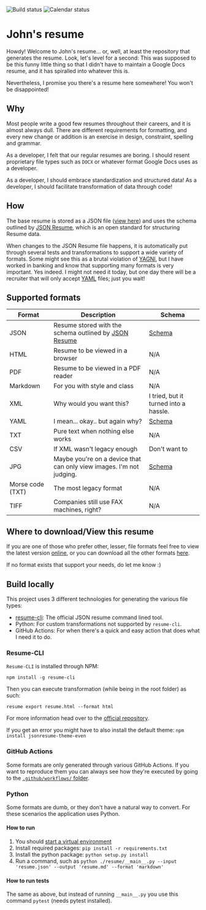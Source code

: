 <!-- markdown-link-check-disable -->
![Build status](https://github.com/atomfinger/resume/actions/workflows/pipeline.yml/badge.svg)
![Calendar status](https://github.com/atomfinger/resume/actions/workflows/update_calendar.yml/badge.svg)
<!-- markdown-link-check-enable -->

# John's resume

Howdy! Welcome to John's resume... or, well, at least the repository that generates the resume. Look, let's level for a
second: This was supposed to be this funny little thing so that I didn't have to maintain a Google Docs resume, and it
has spiralled into whatever this is.

Nevertheless, I promise you there's a resume here somewhere! You won't be disappointed!

## Why

Most people write a good few resumes throughout their careers, and it is almost always dull. There are different
requirements for formatting, and every new change or addition is an exercise in design, constraint, spelling and
grammar.

As a developer, I felt that our regular resumes are boring. I should resent proprietary file types such as `DOCX` or
whatever format Google Docs uses as a developer.

As a developer, I should embrace standardization and structured data! As a developer, I should facilitate transformation
of data through code!

## How

The base resume is stored as a JSON file ([view here](resume.json)) and uses the schema outlined
by [JSON Resume](https://jsonresume.org/), which is an open standard for structuring Resume data.

When changes to the JSON Resume file happens, it is automatically put through several tests and transformations to
support a wide variety of formats. Some might see this as a brutal violation
of [YAGNI](https://en.wikipedia.org/wiki/You_aren%27t_gonna_need_it), but I have worked in banking and know that
supporting many formats is very important. Yes indeed. I might not need it today, but one day there will be a recruiter
that will only accept [YAML](https://en.wikipedia.org/wiki/YAML) files; just you wait!

## Supported formats

| Format  | Description  | Schema |
|---|---|---|
| JSON  | Resume stored with the schema outlined by [JSON Resume](https://jsonresume.org/) | [Schema](https://jsonresume.org/schema/)  |
| HTML  | Resume to be viewed in a browser  | N/A |
| PDF  | Resume to be viewed in a PDF reader | N/A |
| Markdown  | For you with style and class | N/A |
| XML  | Why would you want this?  | I tried, but it turned into a hassle.  |
| YAML  | I mean... okay.. but again why?  | [Schema](https://jsonresume.org/schema/) |
| TXT  | Pure text when nothing else works  | N/A |
| CSV  | If XML wasn't legacy enough | Don't want to |
| JPG  | Maybe you're on a device that can only view images. I'm not judging. | [Schema](https://jpeg.org/jpeg/workplan.html) |
| Morse code (TXT) | The most legacy format | N/A |
| TIFF | Companies still use FAX machines, right? | N/A |

## Where to download/View this resume

If you are one of those who prefer other, lesser, file formats feel free to view the latest
version [online](https://atomfinger.github.io/resume/), or you can download all the other
formats [here](https://github.com/atomfinger/resume/releases/latest/).

If no format exists that support your needs, do let me know :)

## Build locally

This project uses 3 different technologies for generating the various file types:

- [resume-cli](https://www.npmjs.com/package/resume-cli): The official JSON resume command lined tool.
- Python: For custom transformations not supported by `resume-cli`.
- GitHub Actions: For when there's a quick and easy action that does what I need it to do.

### Resume-CLI

`Resume-CLI` is installed through NPM:

```npm install -g resume-cli```

Then you can execute transformation (while being in the root folder) as such:

```resume export resume.html --format html```

For more information head over to the [official repository](https://github.com/jsonresume/resume-cli).

If you get an error you might have to also install the default theme: `npm install jsonresume-theme-even`

### GitHub Actions

Some formats are only generated through various GitHub Actions. If you want to reproduce them you can always see how
they're executed by going to the [`.github/workflows/` folder](.github/workflows).

### Python

Some formats are dumb, or they don't have a natural way to convert. For these scenarios the application uses Python.

#### How to run

1. You should [start a virtual environment](https://docs.python.org/3/library/venv.html)
2. Install required packages: `pip install -r requirements.txt`
3. Install the python package: `python setup.py install`
4. Run a command, such as `python ./resume/__main__.py --input 'resume.json' --output 'resume.md' --format 'markdown'`

#### How to run tests

The same as above, but instead of running `__main__.py` you use this command `pytest` (needs pytest installed).